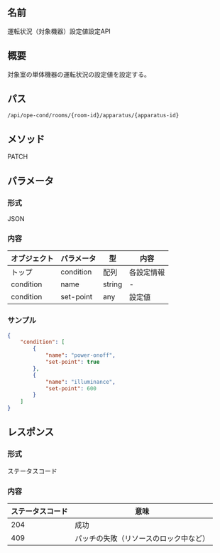 ## 名前
運転状況（対象機器）設定値設定API

## 概要

対象室の単体機器の運転状況の設定値を設定する。

## パス

`/api/ope-cond/rooms/{room-id}/apparatus/{apparatus-id}`

## メソッド

PATCH

## パラメータ

### 形式

JSON

### 内容

|オブジェクト|パラメータ|型|内容|
|--|--|--|--|
|トップ|condition|配列|各設定情報|
|condition|name|string|-|
|condition|set-point|any|設定値|

### サンプル

```json
{
    "condition": [
        {
            "name": "power-onoff",
            "set-point": true
        },
        {
            "name": "illuminance",
            "set-point": 600
        }
    ]
}
```

## レスポンス

### 形式

ステータスコード

### 内容

|ステータスコード|意味|
|--|--|
|204|成功|
|409|パッチの失敗（リソースのロック中など）|
